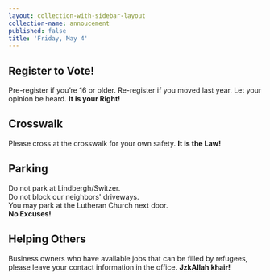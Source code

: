 ```yaml
---
layout: collection-with-sidebar-layout
collection-name: annoucement
published: false
title: 'Friday, May 4'
---
```


## Register to Vote! 
Pre-register if you’re 16 or older. Re-register if you moved last year. Let your opinion be heard. **It is your Right!**

## Crosswalk
Please cross at the crosswalk for your own safety. **It is the Law!**

## Parking
Do not park at Lindbergh/Switzer.  
Do not block our neighbors' driveways.  
You may park at the Lutheran Church next door.  
**No Excuses!**

## Helping Others
Business owners who have available jobs that can be filled by refugees, please leave your contact information in the office. **JzkAllah khair!**
